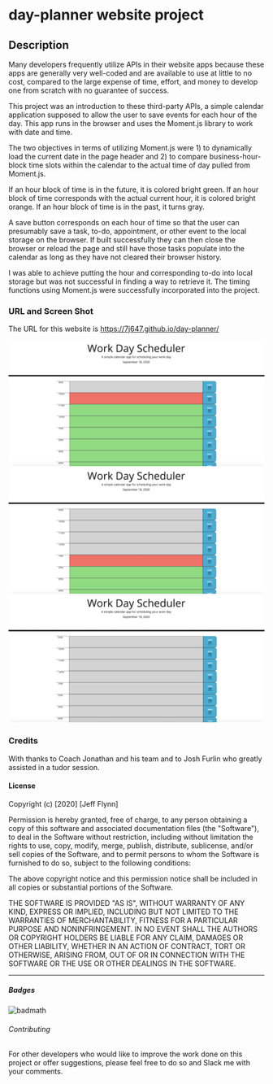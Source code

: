 # day-planner website project

## Description 

Many developers frequently utilize APIs in their website apps because these apps are generally very well-coded and are available to use at little to no cost, compared to the large expense of time, effort, and money to develop one from scratch with no guarantee of success.

This project was an introduction to these third-party APIs, a simple calendar application supposed to allow the user to save events for each hour of the day.  This app runs in the browser and uses the Moment.js library to work with date and time.

The two objectives in terms of utilizing Moment.js were 1) to dynamically load the current date in the page header and 2) to compare business-hour-block time slots within the calendar to the actual time of day pulled from Moment.js.

If an hour block of time is in the future, it is colored bright green.  If an hour block of time corresponds with the actual current hour, it is colored bright orange.  If an hour block of time is in the past, it turns gray.

A save button corresponds on each hour of time so that the user can presumably save a task, to-do, appointment, or other event to the local storage on the browser.  If built successfully they can then close the browser or reload the page and still have those tasks populate into the calendar as long as they have not cleared their browser history.

I was able to achieve putting the hour and corresponding to-do into local storage but was not successful in finding a way to retrieve it.  The timing functions using Moment.js were successfully incorporated into the project.


### URL and Screen Shot

The URL for this website is https://7j647.github.io/day-planner/

<img src ="./NineAM.png" alt= "Day planner app screen shot">
<img src ="./OnePM.png" alt= "Day planner app screen shot">
<img src ="./FivePM.png" alt= "Day planner app screen shot">

### Credits

With thanks to Coach Jonathan and his team and to Josh Furlin who greatly assisted in a tudor session.


#### License

Copyright (c) [2020] [Jeff Flynn]

Permission is hereby granted, free of charge, to any person obtaining a copy
of this software and associated documentation files (the "Software"), to deal
in the Software without restriction, including without limitation the rights
to use, copy, modify, merge, publish, distribute, sublicense, and/or sell
copies of the Software, and to permit persons to whom the Software is
furnished to do so, subject to the following conditions:

The above copyright notice and this permission notice shall be included in all
copies or substantial portions of the Software.

THE SOFTWARE IS PROVIDED "AS IS", WITHOUT WARRANTY OF ANY KIND, EXPRESS OR
IMPLIED, INCLUDING BUT NOT LIMITED TO THE WARRANTIES OF MERCHANTABILITY,
FITNESS FOR A PARTICULAR PURPOSE AND NONINFRINGEMENT. IN NO EVENT SHALL THE
AUTHORS OR COPYRIGHT HOLDERS BE LIABLE FOR ANY CLAIM, DAMAGES OR OTHER
LIABILITY, WHETHER IN AN ACTION OF CONTRACT, TORT OR OTHERWISE, ARISING FROM,
OUT OF OR IN CONNECTION WITH THE SOFTWARE OR THE USE OR OTHER DEALINGS IN THE
SOFTWARE.

---

##### Badges

![badmath](https://img.shields.io/github/languages/top/nielsenjared/badmath)


###### Contributing

For other developers who would like to improve the work done on this project or offer suggestions, please feel free to do so and Slack me with your comments.
